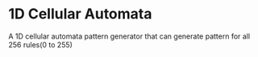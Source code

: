 # 1D Cellular Automata
 A 1D cellular automata pattern generator that can generate pattern for all 256 rules(0 to 255)
